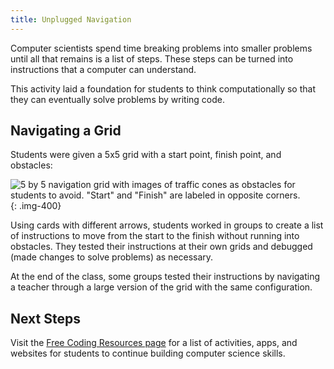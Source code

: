 ```yaml
---
title: Unplugged Navigation
---
```

Computer scientists spend time breaking problems into smaller problems until all that remains is a list of steps. These steps can be turned into instructions that a computer can understand.

This activity laid a foundation for students to think computationally so that they can eventually solve problems by writing code.

## Navigating a Grid

Students were given a 5x5 grid with a start point, finish point, and obstacles:


![5 by 5 navigation grid with images of traffic cones as obstacles for students to avoid. "Start" and "Finish" are labeled in opposite corners.](/images/uploads/unplugged-navigation-grid.jpg){: .img-400}

Using cards with different arrows, students worked in groups to create a list of instructions to move from the start to the finish without running into obstacles. They tested their instructions at their own grids and debugged (made changes to solve problems) as necessary.

At the end of the class, some groups tested their instructions by navigating a teacher through a large version of the grid with the same configuration.

## Next Steps

Visit the [Free Coding Resources page](/resources) for a list of activities, apps, and websites for students to continue building computer science skills.